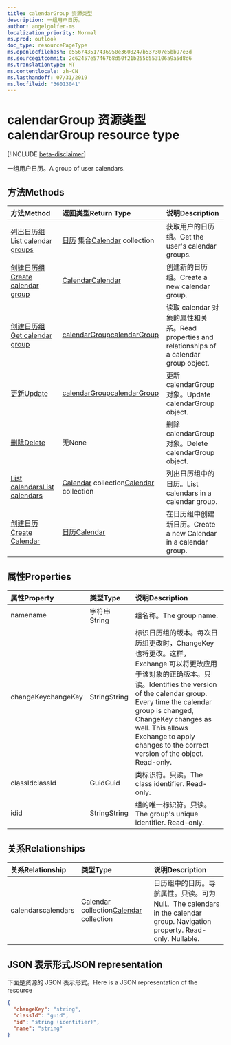 ```yaml
---
title: calendarGroup 资源类型
description: 一组用户日历。
author: angelgolfer-ms
localization_priority: Normal
ms.prod: outlook
doc_type: resourcePageType
ms.openlocfilehash: e556743517436950e3608247b537307e5bb97e3d
ms.sourcegitcommit: 2c62457e57467b8d50f21b255b553106a9a5d8d6
ms.translationtype: MT
ms.contentlocale: zh-CN
ms.lasthandoff: 07/31/2019
ms.locfileid: "36013041"
---
```

# <a name="calendargroup-resource-type"></a><span data-ttu-id="39aa6-103">calendarGroup 资源类型</span><span class="sxs-lookup"><span data-stu-id="39aa6-103">calendarGroup resource type</span></span>

[!INCLUDE [beta-disclaimer](../../includes/beta-disclaimer.md)]

<span data-ttu-id="39aa6-104">一组用户日历。</span><span class="sxs-lookup"><span data-stu-id="39aa6-104">A group of user calendars.</span></span>

## <a name="methods"></a><span data-ttu-id="39aa6-105">方法</span><span class="sxs-lookup"><span data-stu-id="39aa6-105">Methods</span></span>

| <span data-ttu-id="39aa6-106">方法</span><span class="sxs-lookup"><span data-stu-id="39aa6-106">Method</span></span>                                                      | <span data-ttu-id="39aa6-107">返回类型</span><span class="sxs-lookup"><span data-stu-id="39aa6-107">Return Type</span></span>                        | <span data-ttu-id="39aa6-108">说明</span><span class="sxs-lookup"><span data-stu-id="39aa6-108">Description</span></span>                                                   |
| :---------------------------------------------------------- | :--------------------------------- | :------------------------------------------------------------ |
| [<span data-ttu-id="39aa6-109">列出日历组</span><span class="sxs-lookup"><span data-stu-id="39aa6-109">List calendar groups</span></span>](../api/user-list-calendargroups.md)  | <span data-ttu-id="39aa6-110">[日历](calendar.md) 集合</span><span class="sxs-lookup"><span data-stu-id="39aa6-110">[Calendar](calendar.md) collection</span></span> | <span data-ttu-id="39aa6-111">获取用户的日历组。</span><span class="sxs-lookup"><span data-stu-id="39aa6-111">Get the user's calendar groups.</span></span>                               |
| [<span data-ttu-id="39aa6-112">创建日历组</span><span class="sxs-lookup"><span data-stu-id="39aa6-112">Create calendar group</span></span>](../api/user-post-calendargroups.md) | [<span data-ttu-id="39aa6-113">Calendar</span><span class="sxs-lookup"><span data-stu-id="39aa6-113">Calendar</span></span>](calendar.md)            | <span data-ttu-id="39aa6-114">创建新的日历组。</span><span class="sxs-lookup"><span data-stu-id="39aa6-114">Create a new calendar group.</span></span>                                  |
| [<span data-ttu-id="39aa6-115">创建日历组</span><span class="sxs-lookup"><span data-stu-id="39aa6-115">Get calendar group</span></span>](../api/calendargroup-get.md)           | [<span data-ttu-id="39aa6-116">calendarGroup</span><span class="sxs-lookup"><span data-stu-id="39aa6-116">calendarGroup</span></span>](calendargroup.md)  | <span data-ttu-id="39aa6-117">读取 calendar 对象的属性和关系。</span><span class="sxs-lookup"><span data-stu-id="39aa6-117">Read properties and relationships of a calendar group object.</span></span> |
| [<span data-ttu-id="39aa6-118">更新</span><span class="sxs-lookup"><span data-stu-id="39aa6-118">Update</span></span>](../api/calendargroup-update.md)                    | [<span data-ttu-id="39aa6-119">calendarGroup</span><span class="sxs-lookup"><span data-stu-id="39aa6-119">calendarGroup</span></span>](calendargroup.md)  | <span data-ttu-id="39aa6-120">更新 calendarGroup 对象。</span><span class="sxs-lookup"><span data-stu-id="39aa6-120">Update calendarGroup object.</span></span>                                  |
| [<span data-ttu-id="39aa6-121">删除</span><span class="sxs-lookup"><span data-stu-id="39aa6-121">Delete</span></span>](../api/calendargroup-delete.md)                    | <span data-ttu-id="39aa6-122">无</span><span class="sxs-lookup"><span data-stu-id="39aa6-122">None</span></span>                               | <span data-ttu-id="39aa6-123">删除 calendarGroup 对象。</span><span class="sxs-lookup"><span data-stu-id="39aa6-123">Delete calendarGroup object.</span></span>                                  |
| [<span data-ttu-id="39aa6-124">List calendars</span><span class="sxs-lookup"><span data-stu-id="39aa6-124">List calendars</span></span>](../api/calendargroup-list-calendars.md)    | <span data-ttu-id="39aa6-125">[Calendar](calendar.md) collection</span><span class="sxs-lookup"><span data-stu-id="39aa6-125">[Calendar](calendar.md) collection</span></span> | <span data-ttu-id="39aa6-126">列出日历组中的日历。</span><span class="sxs-lookup"><span data-stu-id="39aa6-126">List calendars in a calendar group.</span></span>                           |
| [<span data-ttu-id="39aa6-127">创建日历</span><span class="sxs-lookup"><span data-stu-id="39aa6-127">Create Calendar</span></span>](../api/calendargroup-post-calendars.md)   | [<span data-ttu-id="39aa6-128">日历</span><span class="sxs-lookup"><span data-stu-id="39aa6-128">Calendar</span></span>](calendar.md)            | <span data-ttu-id="39aa6-129">在日历组中创建新日历。</span><span class="sxs-lookup"><span data-stu-id="39aa6-129">Create a new Calendar in a calendar group.</span></span>                    |

## <a name="properties"></a><span data-ttu-id="39aa6-130">属性</span><span class="sxs-lookup"><span data-stu-id="39aa6-130">Properties</span></span>

| <span data-ttu-id="39aa6-131">属性</span><span class="sxs-lookup"><span data-stu-id="39aa6-131">Property</span></span>  | <span data-ttu-id="39aa6-132">类型</span><span class="sxs-lookup"><span data-stu-id="39aa6-132">Type</span></span>   | <span data-ttu-id="39aa6-133">说明</span><span class="sxs-lookup"><span data-stu-id="39aa6-133">Description</span></span>                                                                                                                                                                                               |
| :-------- | :----- | :-------------------------------------------------------------------------------------------------------------------------------------------------------------------------------------------------------- |
| <span data-ttu-id="39aa6-134">name</span><span class="sxs-lookup"><span data-stu-id="39aa6-134">name</span></span>      | <span data-ttu-id="39aa6-135">字符串</span><span class="sxs-lookup"><span data-stu-id="39aa6-135">String</span></span> | <span data-ttu-id="39aa6-136">组名称。</span><span class="sxs-lookup"><span data-stu-id="39aa6-136">The group name.</span></span>                                                                                                                                                                                           |
| <span data-ttu-id="39aa6-137">changeKey</span><span class="sxs-lookup"><span data-stu-id="39aa6-137">changeKey</span></span> | <span data-ttu-id="39aa6-138">String</span><span class="sxs-lookup"><span data-stu-id="39aa6-138">String</span></span> | <span data-ttu-id="39aa6-p101">标识日历组的版本。每次日历组更改时，ChangeKey 也将更改。这样，Exchange 可以将更改应用于该对象的正确版本。只读。</span><span class="sxs-lookup"><span data-stu-id="39aa6-p101">Identifies the version of the calendar group. Every time the calendar group is changed, ChangeKey changes as well. This allows Exchange to apply changes to the correct version of the object. Read-only.</span></span> |
| <span data-ttu-id="39aa6-143">classId</span><span class="sxs-lookup"><span data-stu-id="39aa6-143">classId</span></span>   | <span data-ttu-id="39aa6-144">Guid</span><span class="sxs-lookup"><span data-stu-id="39aa6-144">Guid</span></span>   | <span data-ttu-id="39aa6-p102">类标识符。只读。</span><span class="sxs-lookup"><span data-stu-id="39aa6-p102">The class identifier. Read-only.</span></span>                                                                                                                                                                          |
| <span data-ttu-id="39aa6-147">id</span><span class="sxs-lookup"><span data-stu-id="39aa6-147">id</span></span>        | <span data-ttu-id="39aa6-148">String</span><span class="sxs-lookup"><span data-stu-id="39aa6-148">String</span></span> | <span data-ttu-id="39aa6-p103">组的唯一标识符。只读。</span><span class="sxs-lookup"><span data-stu-id="39aa6-p103">The group's unique identifier. Read-only.</span></span>                                                                                                                                                                 |

## <a name="relationships"></a><span data-ttu-id="39aa6-151">关系</span><span class="sxs-lookup"><span data-stu-id="39aa6-151">Relationships</span></span>

| <span data-ttu-id="39aa6-152">关系</span><span class="sxs-lookup"><span data-stu-id="39aa6-152">Relationship</span></span> | <span data-ttu-id="39aa6-153">类型</span><span class="sxs-lookup"><span data-stu-id="39aa6-153">Type</span></span>                               | <span data-ttu-id="39aa6-154">说明</span><span class="sxs-lookup"><span data-stu-id="39aa6-154">Description</span></span>                                                                    |
| :----------- | :--------------------------------- | :----------------------------------------------------------------------------- |
| <span data-ttu-id="39aa6-155">calendars</span><span class="sxs-lookup"><span data-stu-id="39aa6-155">calendars</span></span>    | <span data-ttu-id="39aa6-156">[Calendar](calendar.md) collection</span><span class="sxs-lookup"><span data-stu-id="39aa6-156">[Calendar](calendar.md) collection</span></span> | <span data-ttu-id="39aa6-p104">日历组中的日历。导航属性。只读。可为 Null。</span><span class="sxs-lookup"><span data-stu-id="39aa6-p104">The calendars in the calendar group. Navigation property. Read-only. Nullable.</span></span> |

## <a name="json-representation"></a><span data-ttu-id="39aa6-161">JSON 表示形式</span><span class="sxs-lookup"><span data-stu-id="39aa6-161">JSON representation</span></span>

<span data-ttu-id="39aa6-162">下面是资源的 JSON 表示形式。</span><span class="sxs-lookup"><span data-stu-id="39aa6-162">Here is a JSON representation of the resource</span></span>

<!-- {
  "blockType": "resource",
  "optionalProperties": [
    "calendars"
  ],
  "keyProperty": "id",
  "@odata.type": "microsoft.graph.calendarGroup"
}-->

```json
{
  "changeKey": "string",
  "classId": "guid",
  "id": "string (identifier)",
  "name": "string"
}
```

<!-- uuid: 8fcb5dbc-d5aa-4681-8e31-b001d5168d79
2015-10-25 14:57:30 UTC -->

<!--
{
  "type": "#page.annotation",
  "description": "calendarGroup resource",
  "keywords": "",
  "section": "documentation",
  "tocPath": "",
  "suppressions": []
}
-->
